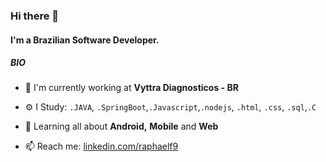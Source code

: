 ### Hi there 👋

#### I'm a Brazilian Software Developer.

##### BIO

- 🏢 I'm currently working at **Vyttra Diagnosticos - BR**

- ⚙️ I Study: `.JAVA`, `.SpringBoot`,`.Javascript`,`.nodejs`, `.html`, `.css`, `.sql`,`.C`

- 🌱 Learning all about **Android,** **Mobile** and **Web**
 
- 📫 Reach me: [linkedin.com/raphaelf9](https://www.linkedin.com/in/raphaelf9/)
   

